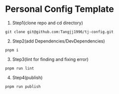 # Personal Config Template

1. Step1(clone repo and cd directory)

```
git clone git@github.com:Tangjj1996/tj-config.git
```

2. Step2(add Dependencies/DevDependencies)

```
pnpm i
```

3. Step3(lint for finding and fixing error)

```
pnpm run lint
```

4. Step4(publish)

```
pnpm run publish
```
